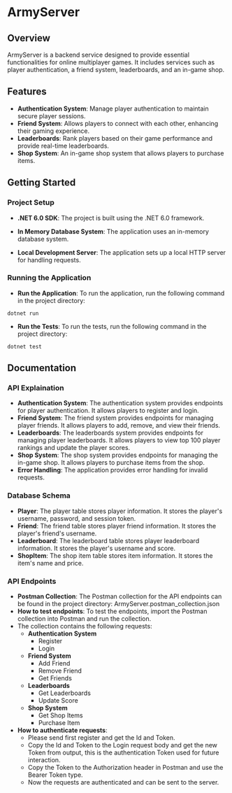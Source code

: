 # ArmyServer

## Overview
ArmyServer is a backend service designed to provide essential functionalities for online multiplayer games. It includes services such as player authentication, a friend system, leaderboards, and an in-game shop.

## Features
- **Authentication System**: Manage player authentication to maintain secure player sessions.
- **Friend System**: Allows players to connect with each other, enhancing their gaming experience.
- **Leaderboards**: Rank players based on their game performance and provide real-time leaderboards.
- **Shop System**: An in-game shop system that allows players to purchase items.

## Getting Started

### Project Setup
- **.NET 6.0 SDK**: The project is built using the .NET 6.0 framework. 

- **In Memory Database System**: The application uses an in-memory database system.

- **Local Development Server**: The application sets up a local HTTP server for handling requests. 

### Running the Application
- **Run the Application**: To run the application, run the following command in the project directory:
```
dotnet run
```

- **Run the Tests**: To run the tests, run the following command in the project directory:
```
dotnet test
```

## Documentation

### API Explaination
- **Authentication System**: The authentication system provides endpoints for player authentication. It allows players to register and login.
- **Friend System**: The friend system provides endpoints for managing player friends. It allows players to add, remove, and view their friends.
- **Leaderboards**: The leaderboards system provides endpoints for managing player leaderboards. It allows players to view top 100 player rankings and update the player scores.
- **Shop System**: The shop system provides endpoints for managing the in-game shop. It allows players to purchase items from the shop.
- **Error Handling**: The application provides error handling for invalid requests.

### Database Schema
- **Player**: The player table stores player information. It stores the player's username, password, and session token.
- **Friend**: The friend table stores player friend information. It stores the player's friend's username.
- **Leaderboard**: The leaderboard table stores player leaderboard information. It stores the player's username and score.
- **ShopItem**: The shop item table stores item information. It stores the item's name and price.

### API Endpoints
- **Postman Collection**: The Postman collection for the API endpoints can be found in the project directory: ArmyServer.postman_collection.json
- **How to test endpoints**: To test the endpoints, import the Postman collection into Postman and run the collection.
- The collection contains the following requests:
    - **Authentication System**
        - Register
        - Login
    - **Friend System**
        - Add Friend
        - Remove Friend
        - Get Friends
    - **Leaderboards**
        - Get Leaderboards
        - Update Score
    - **Shop System**
        - Get Shop Items
        - Purchase Item
- **How to authenticate requests**:
  - Please send first register and get the Id and Token.
  - Copy the Id and Token to the Login request body and get the new Token from output, this is the authentication Token used for future interaction.
  - Copy the Token to the Authorization header in Postman and use the Bearer Token type.
  - Now the requests are authenticated and can be sent to the server.